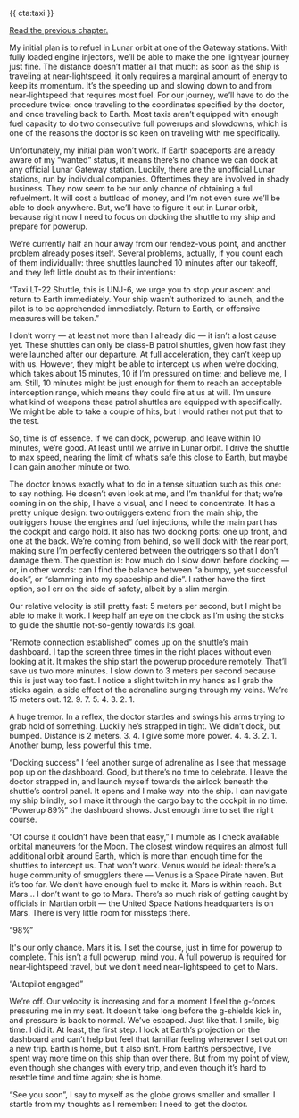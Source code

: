 {{ cta:taxi }}

[Read the previous chapter.](/blog/timeline-taxi-chapter-03)

My initial plan is to refuel in Lunar orbit at one of the Gateway stations. With fully loaded engine injectors, we’ll be able to make the one lightyear journey just fine. The distance doesn’t matter all that much: as soon as the ship is traveling at near-lightspeed, it only requires a marginal amount of energy to keep its momentum. It’s the speeding up and slowing down to and from near-lightspeed that requires most fuel. For our journey, we’ll have to do the procedure twice: once traveling to the coordinates specified by the doctor, and once traveling back to Earth. Most taxis aren’t equipped with enough fuel capacity to do two consecutive full powerups and slowdowns, which is one of the reasons the doctor is so keen on traveling with me specifically.

Unfortunately, my initial plan won’t work. If Earth spaceports are already aware of my “wanted” status, it means there’s no chance we can dock at any official Lunar Gateway station. Luckily, there are the unofficial Lunar stations, run by individual companies. Oftentimes they are involved in shady business. They now seem to be our only chance of obtaining a full refuelment. It will cost a buttload of money, and I’m not even sure we’ll be able to dock anywhere. But, we’ll have to figure it out in Lunar orbit, because right now I need to focus on docking the shuttle to my ship and prepare for powerup.

We’re currently half an hour away from our rendez-vous point, and another problem already poses itself. Several problems, actually, if you count each of them individually: three shuttles launched 10 minutes after our takeoff, and they left little doubt as to their intentions:

“Taxi LT-22 Shuttle, this is UNJ-6, we urge you to stop your ascent and return to Earth immediately. Your ship wasn’t authorized to launch, and the pilot is to be apprehended immediately. Return to Earth, or offensive measures will be taken.”

I don’t worry — at least not more than I already did — it isn’t a lost cause yet. These shuttles can only be class-B patrol shuttles, given how fast they were launched after our departure. At full acceleration, they can’t keep up with us. However, they might be able to intercept us when we’re docking, which takes about 15 minutes, 10 if I’m pressured on time; and believe me, I am. Still, 10 minutes might be just enough for them to reach an acceptable interception range, which means they could fire at us at will. I’m unsure what kind of weapons these patrol shuttles are equipped with specifically. We might be able to take a couple of hits, but I would rather not put that to the test.

So, time is of essence. If we can dock, powerup, and leave within 10 minutes, we’re good. At least until we arrive in Lunar orbit. I drive the shuttle to max speed, nearing the limit of what’s safe this close to Earth, but maybe I can gain another minute or two.

The doctor knows exactly what to do in a tense situation such as this one: to say nothing. He doesn’t even look at me, and I’m thankful for that; we’re coming in on the ship, I have a visual, and I need to concentrate. It has a pretty unique design: two outriggers extend from the main ship, the outriggers house the engines and fuel injections, while the main part has the cockpit and cargo hold. It also has two docking ports: one up front, and one at the back. We’re coming from behind, so we’ll dock with the rear port, making sure I’m perfectly centered between the outriggers so that I don’t damage them. The question is: how much do I slow down before docking — or, in other words: can I find the balance between “a bumpy, yet successful dock”, or “slamming into my spaceship and die”. I rather have the first option, so I err on the side of safety, albeit by a slim margin.

Our relative velocity is still pretty fast: 5 meters per second, but I might be able to make it work. I keep half an eye on the clock as I’m using the sticks to guide the shuttle not-so-gently towards its goal.

“Remote connection established” comes up on the shuttle’s main dashboard. I tap the screen three times in the right places without even looking at it. It makes the ship start the powerup procedure remotely. That’ll save us two more minutes. I slow down to 3 meters per second because this is just way too fast. I notice a slight twitch in my hands as I grab the sticks again, a side effect of the adrenaline surging through my veins. We’re 15 meters out. 12. 9. 7. 5. 4. 3. 2. 1.

A huge tremor. In a reflex, the doctor startles and swings his arms trying to grab hold of something. Luckily he’s strapped in tight. We didn’t dock, but bumped. Distance is 2 meters. 3. 4. I give some more power. 4. 4. 3. 2. 1. Another bump, less powerful this time.

“Docking success” I feel another surge of adrenaline as I see that message pop up on the dashboard. Good, but there’s no time to celebrate. I leave the doctor strapped in, and launch myself towards the airlock beneath the shuttle’s control panel. It opens and I make way into the ship. I can navigate my ship blindly, so I make it through the cargo bay to the cockpit in no time. “Powerup 89%” the dashboard shows. Just enough time to set the right course.

“Of course it couldn’t have been that easy,” I mumble as I check available orbital maneuvers for the Moon. The closest window requires an almost full additional orbit around Earth, which is more than enough time for the shuttles to intercept us. That won’t work. Venus would be ideal: there’s a huge community of smugglers there — Venus is a Space Pirate haven. But it’s too far. We don’t have enough fuel to make it. Mars is within reach. But Mars… I don’t want to go to Mars. There’s so much risk of getting caught by officials in Martian orbit — the United Space Nations headquarters is on Mars. There is very little room for missteps there.

“98%”

It's our only chance. Mars it is. I set the course, just in time for powerup to complete. This isn’t a full powerup, mind you. A full powerup is required for near-lightspeed travel, but we don’t need near-lightspeed to get to Mars.

“Autopilot engaged”

We’re off. Our velocity is increasing and for a moment I feel the g-forces pressuring me in my seat. It doesn’t take long before the g-shields kick in, and pressure is back to normal. We’ve escaped. Just like that. I smile, big time. I did it. At least, the first step. I look at Earth’s projection on the dashboard and can’t help but feel that familiar feeling whenever I set out on a new trip. Earth is home, but it also isn’t. From Earth’s perspective, I’ve spent way more time on this ship than over there. But from my point of view, even though she changes with every trip, and even though it’s hard to resettle time and time again; she is home.

“See you soon”, I say to myself as the globe grows smaller and smaller. I startle from my thoughts as I remember: I need to get the doctor.
